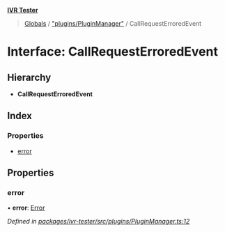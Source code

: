 **[IVR Tester](../README.md)**

> [Globals](../README.md) / ["plugins/PluginManager"](../modules/_plugins_pluginmanager_.md) / CallRequestErroredEvent

# Interface: CallRequestErroredEvent

## Hierarchy

* **CallRequestErroredEvent**

## Index

### Properties

* [error](_plugins_pluginmanager_.callrequesterroredevent.md#error)

## Properties

### error

•  **error**: [Error](../classes/_configuration_configurationerror_.configurationerror.md#error)

*Defined in [packages/ivr-tester/src/plugins/PluginManager.ts:12](https://github.com/SketchingDev/ivr-tester/blob/3b0e141/packages/ivr-tester/src/plugins/PluginManager.ts#L12)*
